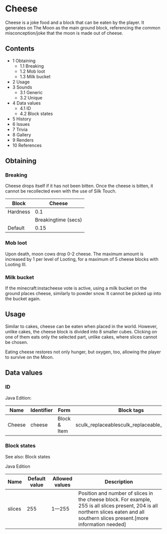 # Cheese
Cheese is a joke food and a block that can be eaten by the player. It generates on The Moon as the main ground block, referencing the common misconception/joke that the moon is made out of cheese.

## Contents
- 1 Obtaining
	- 1.1 Breaking
	- 1.2 Mob loot
	- 1.3 Milk bucket
- 2 Usage
- 3 Sounds
	- 3.1 Generic
	- 3.2 Unique
- 4 Data values
	- 4.1 ID
	- 4.2 Block states
- 5 History
- 6 Issues
- 7 Trivia
- 8 Gallery
- 9 Renders
- 10 References

## Obtaining
### Breaking
Cheese drops itself if it has not been bitten. Once the cheese is bitten, it cannot be recollected even with the use of Silk Touch.

| Block    | Cheese              |
|----------|---------------------|
| Hardness | 0.1                 |
|          | Breakingtime (secs) |
| Default  | 0.15                |

### Mob loot
Upon death, moon cows drop 0-2 cheese. The maximum amount is increased by 1 per level of Looting, for a maximum of 5 cheese blocks with Looting III.

### Milk bucket
If the minecraft:instacheese vote is active, using a milk bucket on the ground places cheese, similarly to powder snow. It cannot be picked up into the bucket again.

## Usage
Similar to cakes, cheese can be eaten when placed in the world. However, unlike cakes, the cheese block is divided into 8 smaller cubes. Clicking on one of them eats only the selected part, unlike cakes, where slices cannot be chosen.

Eating cheese restores not only hunger, but oxygen, too, allowing the player to survive on the Moon.

## Data values
### ID
Java Edition:

| Name   | Identifier | Form         | Block tags                                   | Translation key        |
|--------|------------|--------------|----------------------------------------------|------------------------|
| Cheese | cheese     | Block & Item | sculk_replaceablesculk_replaceable_world_gen | block.minecraft.cheese |

### Block states
See also: Block states

Java Edition

| Name   | Default value | Allowed values | Description                                                                                                                                                                           |
|--------|---------------|----------------|---------------------------------------------------------------------------------------------------------------------------------------------------------------------------------------|
| slices | 255           | 1—255          | Position and number of slices in the cheese block. For example, 255 is all slices present, 204 is all northern slices eaten and all southern slices present.[more information needed] |



